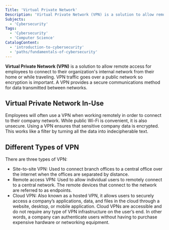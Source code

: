 ```yaml
---
Title: 'Virtual Private Network'
Description: 'Virtual Private Network (VPN) is a solution to allow remote access for employees to connect to their organization's internal network from their home or while traveling.'
Subjects:
  - 'Cybersecurity'
Tags:
  - 'Cybersecurity'
  - 'Computer Science'
CatalogContent:
  - 'introduction-to-cybersecurity'
  - 'paths/fundamentals-of-cybersecurity'
---
```


**Virtual Private Network (VPN)** is a solution to allow remote access for employees to connect to their organization's internal network from their home or while traveling. VPN traffic goes over a public network so encryption is important. A VPN provides a secure communications method for data transmitted between networks.

## Virtual Private Network In-Use

Employees will often use a VPN when working remotely in order to connect to their company network. While public Wi-Fi is convenient, it is also unsecure. Using a VPN ensures that sensitive company data is encrypted. This works like a filter by turning all the data into indecipherable text.

## Different Types of VPN

There are three types of VPN:

- Site-to-site VPN: Used to connect branch offices to a central office over the internet when the offices are separated by distance.
- Remote access VPN: Used to allow individual users to remotely connect to a central network. The remote devices that connect to the network are referred to as endpoints.
- Cloud VPN: Also known as a hosted VPN, it allows users to securely access a company’s applications, data, and files in the cloud through a website, desktop, or mobile application. Cloud VPNs are accessible and do not require any type of VPN infrastructure on the user’s end. In other words, a company can authenticate users without having to purchase expensive hardware or networking equipment.
